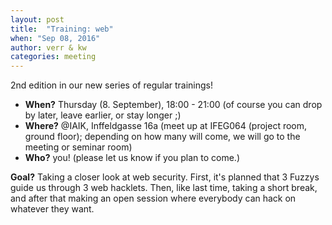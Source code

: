 ```yaml
---
layout: post
title:  "Training: web"
when: "Sep 08, 2016"
author: verr & kw
categories: meeting
---
```


2nd edition in our new series of regular trainings!

* **When?** Thursday (8. September), 18:00 - 21:00 (of course you can drop by later, leave earlier, or stay longer ;)
* **Where?** @IAIK, Inffeldgasse 16a (meet up at IFEG064 (project room, ground floor); depending on how many will come, we will go to the meeting or seminar room)
* **Who?** you! (please let us know if you plan to come.)


**Goal?** Taking a closer look at web security. First, it's planned that 3 Fuzzys guide us through 3 web hacklets. Then, like last time, taking a short break, and after that making an open session where everybody can hack on whatever they want.
